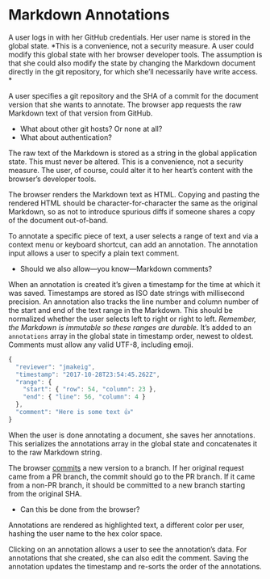 # Markdown Annotations

A user logs in with her GitHub credentials. Her user name is stored in the global state. *This is a convenience, not a security measure. A user could modify this global state with her browser developer tools. The assumption is that she could also modify the state by changing the Markdown document directly in the git repository, for which she’ll necessarily have write access. * 

A user specifies a git repository and the SHA of a commit for the document version that she wants to annotate. The browser app requests the raw Markdown text of that version from GitHub.

  * What about other git hosts? Or none at all?
  * What about authentication?

The raw text of the Markdown is stored as a string in the global application state. This must never be altered. This is a convenience, not a security measure. The user, of course, could alter it to her heart’s content with the browser’s developer tools. 

The browser renders the Markdown text as HTML. Copying and pasting the rendered HTML should be character-for-character the same as the original Markdown, so as not to introduce spurious diffs if someone shares a copy of the document out-of-band.

To annotate a specific piece of text, a user selects a range of text and via a context menu or keyboard shortcut, can add an annotation. The annotation input allows a user to specify a plain text comment.

  * Should we also allow—you know—Markdown comments? 

When an annotation is created it’s given a timestamp for the time at which it was saved. Timestamps are stored as ISO date strings with millisecond precision. An annotation also tracks the line number and column number of the start and end of the text range in the Markdown. This should be normalized whether the user selects left to right or right to left. *Remember, the Markdown is immutable so these ranges are durable.* It’s added to an `annotations` array in the global state in timestamp order, newest to oldest. Comments must allow any valid UTF-8, including emoji.

```js
{
  "reviewer": "jmakeig",
  "timestamp": "2017-10-28T23:54:45.262Z",
  "range": {
    "start": { "row": 54, "column": 23 },
    "end": { "line": 56, "column": 4 }
  },
  "comment": "Here is some text 👍"
}
```

When the user is done annotating a document, she saves her annotations. This serializes the annotations array in the global state and concatenates it to the raw Markdown string. 

The browser [commits](https://developer.github.com/v3/git/commits/#create-a-commit) a new version to a branch. If her original request came from a PR branch, the commit should go to the PR branch. If it came from a non-PR branch, it should be committed to a new branch starting from the original SHA.

  * Can this be done from the browser?

Annotations are rendered as highlighted text, a different color per user, hashing the user name to the hex color space.

Clicking on an annotation allows a user to see the annotation’s data. For annotations that she created, she can also edit the comment. Saving the annotation updates the timestamp and re-sorts the order of the annotations.